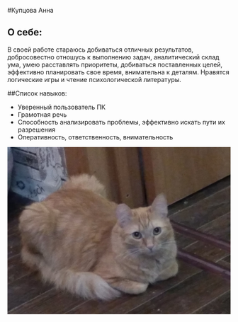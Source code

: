  #Купцова Анна
## О себе: 
 В своей работе стараюсь добиваться отличных результатов, добросовестно отношусь к выполнению задач, аналитический склад ума, умею расставлять приоритеты, добиваться поставленных целей, эффективно планировать свое время, внимательна к деталям. Нравятся логические игры и чтение психологической литературы.
 
##Список навыков: 
- Уверенный пользователь ПК
- Грамотная речь
- Способность анализировать проблемы, эффективно искать пути их разрешения
- Оперативность, ответственность, внимательность

![Фото кота](/img/EOOWECWfx-Y.jpeg)
